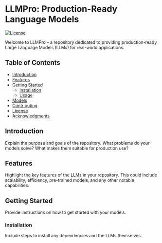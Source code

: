 # LLMPro: Production-Ready Language Models

[![License](https://img.shields.io/badge/License-MIT-blue.svg)](LICENSE)

Welcome to LLMPro – a repository dedicated to providing production-ready Large Language Models (LLMs) for real-world applications.

## Table of Contents
- [Introduction](#introduction)
- [Features](#features)
- [Getting Started](#getting-started)
  - [Installation](#installation)
  - [Usage](#usage)
- [Models](#models)
- [Contributing](#contributing)
- [License](#license)
- [Acknowledgments](#acknowledgments)

## Introduction
Explain the purpose and goals of the repository. What problems do your models solve? What makes them suitable for production use?

## Features
Highlight the key features of the LLMs in your repository. This could include scalability, efficiency, pre-trained models, and any other notable capabilities.

## Getting Started
Provide instructions on how to get started with your models.

### Installation
Include steps to install any dependencies and the LLMs themselves.
